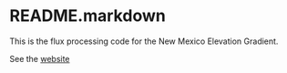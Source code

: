 README.markdown
==========

This is the flux processing code for the New Mexico Elevation Gradient.

See the [website](http://biology.unm.edu/litvak/res_NM_elev.html)